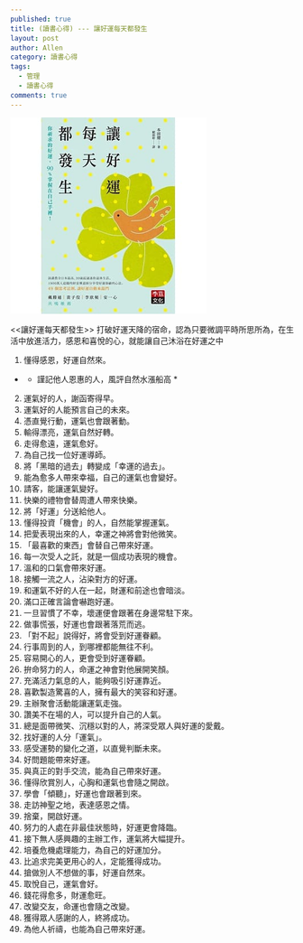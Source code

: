 ```yaml
---
published: true
title: (讀書心得) --- 讓好運每天都發生
layout: post
author: Allen
category: 讀書心得
tags: 
  - 管理
  - 讀書心得
comments: true
---
```


![book](/images/blog/20191001/20191001-000.jpg)

<<讓好運每天都發生>>  打破好運天降的宿命，認為只要微調平時所思所為，在生活中放進活力，感恩和喜悅的心，就能讓自己沐浴在好運之中


1. 懂得感恩，好運自然來。
  - * 謹記他人恩惠的人，風評自然水漲船高 *
2. 運氣好的人，謝函寄得早。
3. 運氣好的人能預言自己的未來。
4. 憑直覺行動，運氣也會跟著動。
5. 輸得漂亮，運氣自然好轉。
6. 走得愈遠，運氣愈好。
7. 為自己找一位好運導師。
8. 將「黑暗的過去」轉變成「幸運的過去」。
9. 能為愈多人帶來幸福，自己的運氣也會變好。
10. 請客，能讓運氣變好。
11. 快樂的禮物會替周遭人帶來快樂。
12. 將「好運」分送給他人。
13. 懂得投資「機會」的人，自然能掌握運氣。
14. 把愛表現出來的人，幸運之神將會對他微笑。
15. 「最喜歡的東西」會替自己帶來好運。
16. 每一次受人之託，就是一個成功表現的機會。
17. 溫和的口氣會帶來好運。
18. 接觸一流之人，沾染對方的好運。
19. 和運氣不好的人在一起，財運和前途也會暗淡。
20. 滿口正確言論會嚇跑好運。
21. 一旦習慣了不幸，壞運便會跟著在身邊常駐下來。
22. 做事慌張，好運也會跟著落荒而逃。
23. 「對不起」說得好，將會受到好運眷顧。
24. 行事周到的人，到哪裡都能無往不利。
25. 容易開心的人，更會受到好運眷顧。
26. 拚命努力的人，命運之神會對他展開笑顏。
27. 充滿活力氣息的人，能夠吸引好運靠近。
28. 喜歡製造驚喜的人，擁有最大的笑容和好運。
29. 主辦聚會活動能讓運氣走強。
30. 讚美不在場的人，可以提升自己的人氣。
31. 總是面帶微笑、沉穩以對的人，將深受眾人與好運的愛戴。
32. 找好運的人分「運氣」。
33. 感受運勢的變化之道，以直覺判斷未來。
34. 好問題能帶來好運。
35. 與真正的對手交流，能為自己帶來好運。
36. 懂得欣賞別人，心胸和運氣也會隨之開啟。
37. 學會「傾聽」，好運也會跟著到來。
38. 走訪神聖之地，表達感恩之情。
39. 捨棄，開啟好運。
40. 努力的人處在非最佳狀態時，好運更會降臨。
41. 接下無人感興趣的主辦工作，運氣將大幅提升。
42. 培養危機處理能力，為自己的好運加分。
43. 比追求完美更用心的人，定能獲得成功。
44. 搶做別人不想做的事，好運自然來。
45. 取悅自己，運氣會好。
46. 錢花得愈多，財運愈旺。
47. 改變交友，命運也會隨之改變。
48. 獲得眾人感謝的人，終將成功。
49. 為他人祈禱，也能為自己帶來好運。
